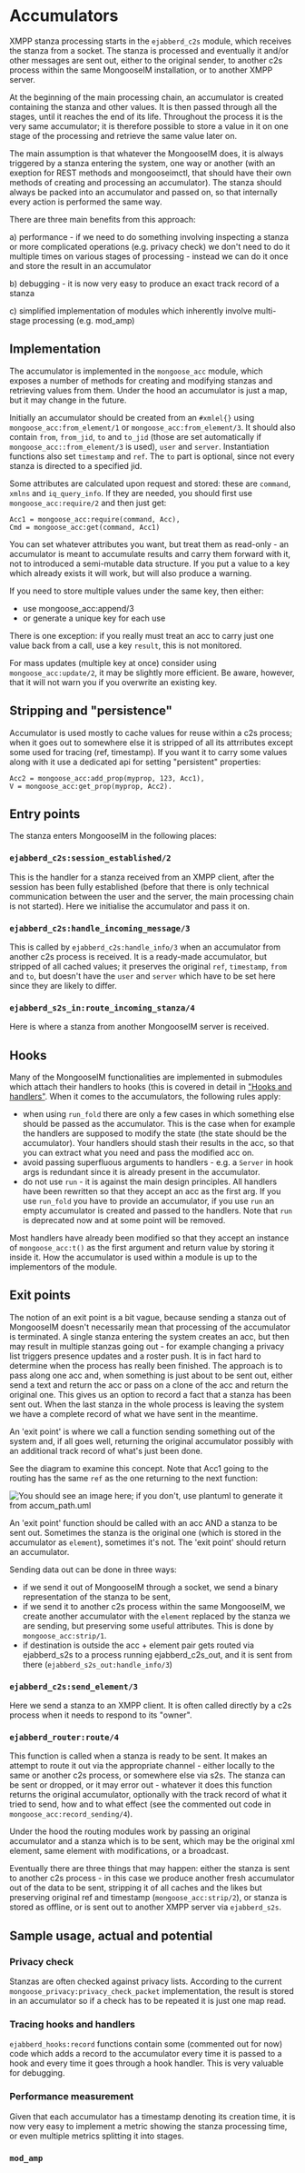 # Accumulators

XMPP stanza processing starts in the `ejabberd_c2s` module, which receives the stanza from a socket.
The stanza is processed and eventually it and/or other messages are sent out, either to the original sender, to another c2s process within the same MongooseIM installation, or to another XMPP server.

At the beginning of the main processing chain, an accumulator is created containing the stanza and other values.
It is then passed through all the stages, until it reaches the end of its life.
Throughout the process it is the very same accumulator; it is therefore possible to store a value in it on one stage of the processing and retrieve the same value later on.

The main assumption is that whatever the MongooseIM does, it is always triggered by a stanza entering the system, one way or another (with an exeption for REST methods and mongooseimctl, that should have their own methods of creating and processing an accumulator).
The stanza should always be packed into an accumulator and passed on, so that internally every action is performed the same way.

There are three main benefits from this approach:

a) performance - if we need to do something involving inspecting a stanza or more complicated operations (e.g. privacy check) we don't need to do it multiple times on various stages of processing - instead we can do it once and store the result in an accumulator

b) debugging - it is now very easy to produce an exact track record of a stanza

c) simplified implementation of modules which inherently involve multi-stage processing (e.g. mod_amp)

## Implementation

The accumulator is implemented in the `mongoose_acc` module, which exposes a number of methods for creating and modifying stanzas and retrieving values from them.
Under the hood an accumulator is just a map, but it may change in the future.

Initially an accumulator should be created from an `#xmlel{}` using `mongoose_acc:from_element/1` or `mongoose_acc:from_element/3`.
It should also contain `from`, `from_jid`, `to` and `to_jid` (those are set automatically if `mongoose_acc::from_element/3` is used), `user` and `server`.
Instantiation functions also set `timestamp` and `ref`.
The `to` part is optional, since not every stanza is directed to a specified jid.

Some attributes are calculated upon request and stored: these are `command`, `xmlns` and `iq_query_info`.
If they are needed, you should first use `mongoose_acc:require/2` and then just get:

```
Acc1 = mongoose_acc:require(command, Acc),
Cmd = mongoose_acc:get(command, Acc1)
```

You can set whatever attributes you want, but treat them as read-only - an accumulator is meant
to accumulate results and carry them forward with it, not to introduced a semi-mutable data structure.
If you put a value to a key which already exists it will work, but will also produce a
warning.

If you need to store multiple values under the same key, then either:
* use mongoose_acc:append/3
* or generate a unique key for each use

There is one exception: if you really must treat an acc to carry just one value back from a call,
use a key `result`, this is not monitored.

For mass updates (multiple key at once) consider using `mongoose_acc:update/2`, it may be
slightly more efficient. Be aware, however, that it will not warn you if you
overwrite an existing key.

## Stripping and "persistence"

Accumulator is used mostly to cache values for reuse within a c2s process; when it goes out to somewhere else it is stripped of all its attrributes except some used for tracing (ref, timestamp).
If you want it to carry some values along with it use a dedicated api for setting "persistent" properties:
```
Acc2 = mongoose_acc:add_prop(myprop, 123, Acc1),
V = mongoose_acc:get_prop(myprop, Acc2).
```


## Entry points

The stanza enters MongooseIM in the following places:

### `ejabberd_c2s:session_established/2`

This is the handler for a stanza received from an XMPP client, after the session has been fully established (before that there is only technical communication between the user and the server, the main processing chain is not started).
Here we initialise the accumulator and pass it on.

### `ejabberd_c2s:handle_incoming_message/3`

This is called by `ejabberd_c2s:handle_info/3` when an accumulator from another c2s process is received.
It is a ready-made accumulator, but stripped of all cached values; it preserves the original `ref`, `timestamp`, `from` and `to`, but doesn't have the `user` and `server` which have to be set here since they are likely to differ.

### `ejabberd_s2s_in:route_incoming_stanza/4`

Here is where a stanza from another MongooseIM server is received.

## Hooks

Many of the MongooseIM functionalities are implemented in submodules which attach their handlers to hooks (this is covered in detail in ["Hooks and handlers"](Hooks-and-handlers.md).
When it comes to the accumulators, the following rules apply:

* when using `run_fold` there are only a few cases in which something else should be passed as the accumulator.
 This is the case when for example the handlers are supposed to modify the state (the state should be the accumulator).
 Your handlers should stash their results in the acc, so that you can extract what you need and pass the modified acc on.
* avoid passing superfluous arguments to handlers - e.g. a `Server` in hook args is redundant since it is already present in the accumulator.
* do not use `run` - it is against the main design principles.
 All handlers have been rewritten so that they accept an acc as the first arg. 
 If you use `run_fold` you have to provide an accumulator, if you use `run` an empty accumulator is created and passed to the handlers.
 Note that `run` is deprecated now and at some point will be removed.

Most handlers have already been modified so that they accept an instance of `mongoose_acc:t()` as the first argument and return value by storing it inside it.
How the accumulator is used within a module is up to the implementors of the module.

## Exit points

The notion of an exit point is a bit vague, because sending a stanza out of MongooseIM doesn't necessarily mean that processing of the accumulator is terminated.
A single stanza entering the system creates an acc, but then may result in multiple stanzas going out - for example changing a privacy list triggers presence updates and a roster push.
It is in fact hard to determine when the process has really been finished.
The approach is to pass along one acc and, when something is just about to be sent out, either send a text and return the acc or pass on a clone of the acc and return the original one.
This gives us an option to record a fact that a stanza has been sent out.
When the last stanza in the whole process is leaving the system we have a complete record of what we have sent in the meantime.

An 'exit point' is where we call a function sending something out of the system and, if all goes well, returning the original accumulator possibly with an additional track record of what's just been done.

See the diagram to examine this concept.
Note that Acc1 going to the routing has the same `ref` as the one returning to the next function:

![You should see an image here; if you don't, use plantuml to generate it from accum_path.uml](accum_path.png)


An 'exit point' function should be called with an acc AND a stanza to be sent out. 
Sometimes the stanza is the original one (which is stored in the accumulator as `element`), sometimes it's not.
The 'exit point' should return an accumulator.

Sending data out can be done in three ways:

* if we send it out of MongooseIM through a socket, we send a binary representation of the stanza to be sent,
* if we send it to another c2s process within the same MongooseIM, we create another accumulator with the `element` replaced by the stanza we are sending, but preserving some useful attributes.
This is done by `mongoose_acc:strip/1`.
* if destination is outside the acc + element pair gets routed via ejabberd_s2s to a process running ejabberd_c2s_out,
and it is sent from there (`ejabberd_s2s_out:handle_info/3`)

### `ejabberd_c2s:send_element/3`

Here we send a stanza to an XMPP client.
It is often called directly by a c2s process when it needs to respond to its "owner".

### `ejabberd_router:route/4`

This function is called when a stanza is ready to be sent.
It makes an attempt to route it out via the appropriate channel - either locally to the same or another c2s process, or somewhere else via s2s.
The stanza can be sent or dropped, or it may error out - whatever it does this function returns the original accumulator, optionally with the track record of what it tried to send, how and to what effect (see the commented out code in `mongoose_acc:record_sending/4`).

Under the hood the routing modules work by passing an original accumulator and a stanza which is to be sent, which may be the original
xml element, same element with modifications, or a broadcast.

Eventually there are three things that may happen: either the stanza is sent to another c2s process - in this case we produce
another fresh accumulator out of the data to be sent, stripping it of all caches and the likes but preserving original ref and
timestamp (`mongoose_acc:strip/2`), or stanza is stored as offline, or is sent out to another XMPP server via `ejabberd_s2s`.

## Sample usage, actual and potential

### Privacy check

Stanzas are often checked against privacy lists.
According to the current `mongoose_privacy:privacy_check_packet` implementation, the result is stored in an accumulator so if a check has to be repeated it is just one map read.

### Tracing hooks and handlers

`ejabberd_hooks:record` functions contain some (commented out for now) code which adds a record to the accumulator every time it is passed to a hook and every time it goes through a hook handler.
This is very valuable for debugging.

### Performance measurement

Given that each accumulator has a timestamp denoting its creation time, it is now very easy to implement a metric showing the stanza processing time, or even multiple metrics splitting it into stages.

### `mod_amp`
















